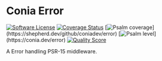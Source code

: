 Conia Error
===========

[![Software License](https://img.shields.io/badge/license-MIT-brightgreen.svg)](LICENSE.md)
[![Coverage Status](https://img.shields.io/scrutinizer/coverage/g/coniadev/error.svg)](https://scrutinizer-ci.com/g/coniadev/error/code-structure)
[![Psalm coverage](https://shepherd.dev/github/coniadev/error/coverage.svg?)](https://shepherd.dev/github/coniadev/error)
[![Psalm level](https://shepherd.dev/github/coniadev/error/level.svg?)](https://conia.dev/error)
[![Quality Score](https://img.shields.io/scrutinizer/g/coniadev/error.svg)](https://scrutinizer-ci.com/g/coniadev/error)

A Error handling PSR-15 middleware.
